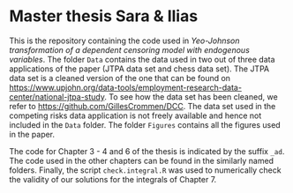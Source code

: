 # Master thesis Sara & Ilias
This is the repository containing the code used in *Yeo-Johnson transformation of a dependent censoring model with endogenous variables*. The folder `Data` contains the data used in two out of three data applications of the paper (JTPA data set and chess data set). The JTPA data set is a cleaned version of the one that can be found on https://www.upjohn.org/data-tools/employment-research-data-center/national-jtpa-study. To see how the data set has been cleaned, we refer to https://github.com/GillesCrommen/DCC. The data set used in the competing risks data application is not freely available and hence not included in the `Data` folder. The folder `Figures` contains all the figures used in the paper.

The code for Chapter 3 - 4 and 6 of the thesis is indicated by the suffix `_ad`. The code used in the other chapters can be found in the similarly named folders. Finally, the script `check.integral.R` was used to numerically check the validity of our solutions for the integrals of Chapter 7.
